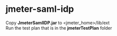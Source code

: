 # jmeter-saml-idp  
Copy **JmeterSamlIDP.jar** to <jmeter_home>/lib/ext  
Run the test plan that is in the **jmeterTestPlan** folder
